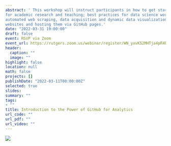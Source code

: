```yaml
---
abstract: ' This workshop will instruct participants in how to get started with GitHub from scratch, including the basics of GitHub (account creation, organization use, permissions, and more); using GitHub to manage code and projects
for academic research and teaching; best practices for data science workflows in GitHub; GitHub Actions for
automated web scraping, data acquisition and dynamic data visualizations via Markdown; and publishing static
websites and hosting them via GitHub pages.'
date: "2022-03-31 19:00:00"
draft: false
event: RSVP via Zoom
event_url: https://rutgers.zoom.us/webinar/register/WN_yxvK52MHTja4pR4bZKKsOw
header:
  caption: ""
  image: ""
highlight: false
location: null
math: false
projects: []
publishDate: "2022-03-11T00:00:00Z"
selected: true
slides: 
summary: ""
tags:
- ""
title: Introduction to the Power of GitHub for Analytics
url_code: ""
url_pdf: ""
url_video: ""
---
```

![](/media/ejbinformatics.jpeg)
